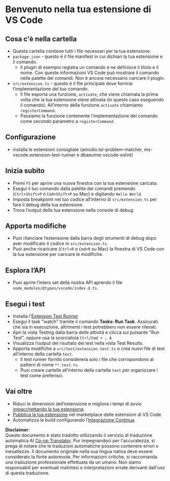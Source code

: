 <!--
CO_OP_TRANSLATOR_METADATA:
{
  "original_hash": "eae2c0ea18160a3e7a63ace7b53897d7",
  "translation_date": "2025-05-09T04:55:36+00:00",
  "source_file": "code/07.Lab/01/AIPC/extensions/phi3ext/vsc-extension-quickstart.md",
  "language_code": "it"
}
-->
# Benvenuto nella tua estensione di VS Code

## Cosa c'è nella cartella

* Questa cartella contiene tutti i file necessari per la tua estensione.
* `package.json` - questo è il file manifest in cui dichiari la tua estensione e il comando.
  * Il plugin di esempio registra un comando e ne definisce il titolo e il nome. Con queste informazioni VS Code può mostrare il comando nella palette dei comandi. Non è ancora necessario caricare il plugin.
* `src/extension.ts` - questo è il file principale dove fornirai l’implementazione del tuo comando.
  * Il file esporta una funzione, `activate`, che viene chiamata la prima volta che la tua estensione viene attivata (in questo caso eseguendo il comando). All’interno della funzione `activate` chiamiamo `registerCommand`.
  * Passiamo la funzione contenente l’implementazione del comando come secondo parametro a `registerCommand`.

## Configurazione

* installa le estensioni consigliate (amodio.tsl-problem-matcher, ms-vscode.extension-test-runner e dbaeumer.vscode-eslint)


## Inizia subito

* Premi `F5` per aprire una nuova finestra con la tua estensione caricata.
* Esegui il tuo comando dalla palette dei comandi premendo (`Ctrl+Shift+P` o `Cmd+Shift+P` su Mac) e digitando `Hello World`.
* Imposta breakpoint nel tuo codice all’interno di `src/extension.ts` per fare il debug della tua estensione.
* Trova l’output della tua estensione nella console di debug.

## Apporta modifiche

* Puoi rilanciare l’estensione dalla barra degli strumenti di debug dopo aver modificato il codice in `src/extension.ts`.
* Puoi anche ricaricare (`Ctrl+R` o `Cmd+R` su Mac) la finestra di VS Code con la tua estensione per caricare le modifiche.


## Esplora l’API

* Puoi aprire l’intero set della nostra API aprendo il file `node_modules/@types/vscode/index.d.ts`.

## Esegui i test

* Installa l'[Extension Test Runner](https://marketplace.visualstudio.com/items?itemName=ms-vscode.extension-test-runner)
* Esegui il task "watch" tramite il comando **Tasks: Run Task**. Assicurati che sia in esecuzione, altrimenti i test potrebbero non essere rilevati.
* Apri la vista Testing dalla barra delle attività e clicca sul pulsante "Run Test", oppure usa la scorciatoia `Ctrl/Cmd + ; A`
* Visualizza l’output del risultato dei test nella vista Test Results.
* Apporta modifiche a `src/test/extension.test.ts` o crea nuovi file di test all’interno della cartella `test`.
  * Il test runner fornito considererà solo i file che corrispondono al pattern di nome `**.test.ts`.
  * Puoi creare cartelle all’interno della cartella `test` per organizzare i test come preferisci.

## Vai oltre

* Riduci le dimensioni dell’estensione e migliora i tempi di avvio [impacchettando la tua estensione](https://code.visualstudio.com/api/working-with-extensions/bundling-extension?WT.mc_id=aiml-137032-kinfeylo).
* [Pubblica la tua estensione](https://code.visualstudio.com/api/working-with-extensions/publishing-extension?WT.mc_id=aiml-137032-kinfeylo) nel marketplace delle estensioni di VS Code.
* Automatizza le build configurando l’[Integrazione Continua](https://code.visualstudio.com/api/working-with-extensions/continuous-integration?WT.mc_id=aiml-137032-kinfeylo).

**Disclaimer**:  
Questo documento è stato tradotto utilizzando il servizio di traduzione automatica AI [Co-op Translator](https://github.com/Azure/co-op-translator). Pur impegnandoci per l'accuratezza, si prega di notare che le traduzioni automatiche possono contenere errori o inesattezze. Il documento originale nella sua lingua nativa deve essere considerato la fonte autorevole. Per informazioni critiche, si raccomanda una traduzione professionale effettuata da un umano. Non siamo responsabili per eventuali malintesi o interpretazioni errate derivanti dall'uso di questa traduzione.